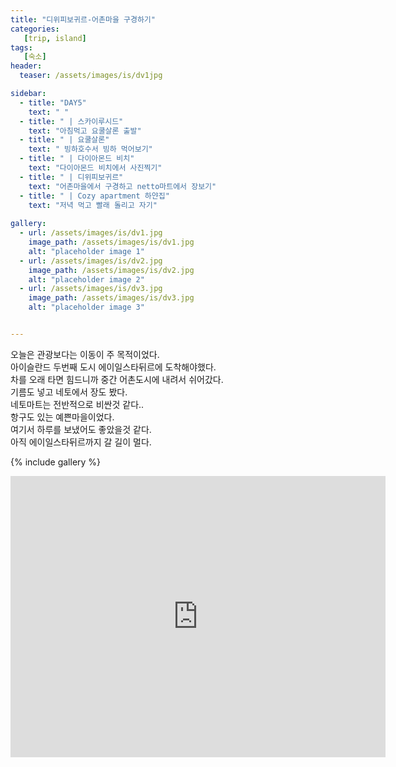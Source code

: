 ```yaml
---
title: "디위피보귀르-어촌마을 구경하기"
categories:
   [trip, island]
tags:
   [숙소]
header:
  teaser: /assets/images/is/dv1jpg

sidebar:
  - title: "DAY5"
    text: " "
  - title: " | 스카이루시드"
    text: "아침먹고 요쿨살론 출발"
  - title: " | 요쿨살론"
    text: " 빙하호수서 빙하 먹어보기"
  - title: " | 다이아몬드 비치"
    text: "다이아몬드 비치에서 사진찍기"
  - title: " | 디위피보귀르"
    text: "어촌마을에서 구경하고 netto마트에서 장보기"
  - title: " | Cozy apartment 하얀집"
    text: "저녁 먹고 빨래 돌리고 자기"
    
gallery:
  - url: /assets/images/is/dv1.jpg
    image_path: /assets/images/is/dv1.jpg
    alt: "placeholder image 1"
  - url: /assets/images/is/dv2.jpg
    image_path: /assets/images/is/dv2.jpg
    alt: "placeholder image 2"
  - url: /assets/images/is/dv3.jpg
    image_path: /assets/images/is/dv3.jpg
    alt: "placeholder image 3"


---
```



오늘은 관광보다는 이동이 주 목적이었다.  
아이슬란드 두번째 도시 에이일스타뒤르에 도착해야했다.  
차를 오래 타면 힘드니까 중간 어촌도시에 내려서 쉬어갔다.  
기름도 넣고 네토에서 장도 봤다.   
네토마트는 전반적으로 비싼것 같다..   
항구도 있는 예쁜마을이었다.  
여기서 하루를 보냈어도 좋았을것 같다.  
아직 에이일스타뒤르까지 갈 길이 멀다.  

{% include gallery  %}
<iframe src="https://www.google.com/maps/embed?pb=!1m27!1m12!1m3!1d222992.87385726158!2d-16.322503270503844!3d64.11002414796697!2m3!1f0!2f0!3f0!3m2!1i1024!2i768!4f13.1!4m12!3e0!4m4!1s0x0%3A0x4202e865f907845a!3m2!1d64.04433399999999!2d-16.1776622!4m5!1s0x48cec38f02292149%3A0x3b5e271b6c5b9d8b!2zRGrDunBpdm9ndXIsIOyVhOydtOyKrOuegOuTnA!3m2!1d64.656888!2d-14.290050899999999!5e0!3m2!1sko!2skr!4v1556876019487!5m2!1sko!2skr" width="600" height="450" frameborder="0" style="border:0" allowfullscreen></iframe>